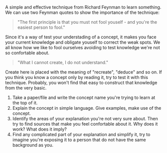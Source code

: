 A simple and effective technique from Richard Feynman to learn something. We can use two Feynman quotes to show the importance of the technique:

> "The first principle is that you must not fool youself - and you're the easiest person to fool."

Since it's a way of test your understading of a concept, it makes you face your current knowledge and obligate youself to correct the weak spots. We all know how we like to fool ourselves avoiding to test knowledge we're not so confortable about.

> "What I cannot create, I do not understand."

Create here is placed with the meaning of "recreate", "deduce" and so on. If you think you know a concept only by reading it, try to test it with this technique. Probably, you won't find that easy to construct that knowledge from the very basic.


1. Take a paper/file and write the concept name you're trying to learn at the top of it.
2. Explain the concept in simple language. Give examples, make use of the concept.
3. Identify the areas of your explanation you're not very sure about. Then try to find sources that make you feel confortable about it. Why does it work? What does it imply?
4. Find any complicated part of your explanation and simplify it, try to imagine you're exposing it to a person that do not have the same background as you.
